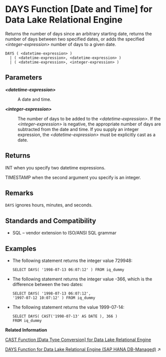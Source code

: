 <!-- loioa54a45b584f21015a4c2ab2c117fc738 -->

# DAYS Function \[Date and Time\] for Data Lake Relational Engine

Returns the number of days since an arbitrary starting date, returns the number of days between two specified dates, or adds the specified *<integer-expression\>* number of days to a given date.



```
DAYS ( <datetime-expression> )
  | ( <datetime-expression>, <datetime-expression> )
  | ( <datetime-expression>, <integer-expression> )
```



<a name="loioa54a45b584f21015a4c2ab2c117fc738__DAYS_parm1"/>

## Parameters


<dl>
<dt><b>

*<datetime-expression\>*

</b></dt>
<dd>

A date and time.



</dd><dt><b>

*<integer-expression\>*

</b></dt>
<dd>

The number of days to be added to the *<datetime-expression\>*. If the *<integer-expression\>* is negative, the appropriate number of days are subtracted from the date and time. If you supply an integer expression, the *<datetime-expression\>* must be explicitly cast as a date.



</dd>
</dl>



<a name="loioa54a45b584f21015a4c2ab2c117fc738__DAYS_returns1"/>

## Returns

INT when you specify two datetime expressions.

TIMESTAMP when the second argument you specify is an integer.



<a name="loioa54a45b584f21015a4c2ab2c117fc738__DAYS_remarks1"/>

## Remarks

`DAYS` ignores hours, minutes, and seconds.



<a name="loioa54a45b584f21015a4c2ab2c117fc738__DAYS_standards1"/>

## Standards and Compatibility

-   SQL – vendor extension to ISO/ANSI SQL grammar



<a name="loioa54a45b584f21015a4c2ab2c117fc738__DAYS_examples1"/>

## Examples

-   The following statement returns the integer value 729948:

    ```
    SELECT DAYS( '1998-07-13 06:07:12' ) FROM iq_dummy
    ```

-   The following statement returns the integer value -366, which is the difference between the two dates:

    ```
    SELECT DAYS( '1998-07-13 06:07:12',
    '1997-07-12 10:07:12' ) FROM iq_dummy
    ```

-   The following statement returns the value 1999-07-14:

    ```
    SELECT DAYS( CAST('1998-07-13' AS DATE ), 366 )
    FROM iq_dummy
    ```


**Related Information**  


[CAST Function \[Data Type Conversion\] for Data Lake Relational Engine](cast-function-data-type-conversion-for-data-lake-relational-engine-a53996d.md "Returns the value of an expression converted to a supplied data type.")

[DAYS Function for Data Lake Relational Engine (SAP HANA DB-Managed)](https://help.sap.com/viewer/a898e08b84f21015969fa437e89860c8/2023_2_QRC/en-US/80456cf5652446c4b1279d5fb21e21dd.html "Returns the number of days since an arbitrary starting date, returns the number of days between two specified dates, or adds the specified integer-expression number of days to a given date.") :arrow_upper_right:

